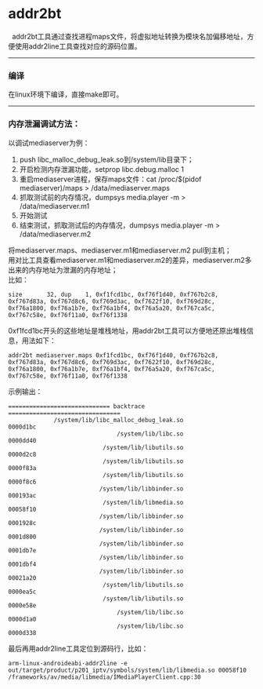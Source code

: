 # addr2bt
&nbsp;&nbsp;addr2bt工具通过查找进程maps文件，将虚拟地址转换为模块名加偏移地址，方便使用addr2line工具查找对应的源码位置。

***
### 编译
在linux环境下编译，直接make即可。


***
### 内存泄漏调试方法：
以调试mediaserver为例：
1. push libc_malloc_debug_leak.so到/system/lib目录下；
2. 开启检测内存泄漏功能，setprop libc.debug.malloc 1
3. 重启mediaserver进程，保存maps文件：cat /proc/$(pidof mediaserver)/maps > /data/mediaserver.maps
4. 抓取测试前的内存情况，dumpsys media.player -m > /data/mediaserver.m1
5. 开始测试
6. 结束测试，抓取测试后的内存情况，dumpsys media.player -m > /data/mediaserver.m2

将mediaserver.maps、mediaserver.m1和mediaserver.m2 pull到主机；  
用对比工具查看mediaserver.m1和mediaserver.m2的差异，mediaserver.m2多出来的内存地址为泄漏的内存地址；  
比如：
```
size       32, dup    1, 0xf1fcd1bc, 0xf76f1d40, 0xf767b2c8, 0xf767d83a, 0xf767d8c6, 0xf769d3ac, 0xf7622f10, 0xf769d28c, 0xf76a1800, 0xf76a1b7e, 0xf76a1bf4, 0xf76a5a20, 0xf767ca5c, 0xf767c58e, 0xf76f11a0, 0xf76f1338
```

0xf1fcd1bc开头的这些地址是堆栈地址，用addr2bt工具可以方便地还原出堆栈信息，用法如下：
```
addr2bt mediaserver.maps 0xf1fcd1bc, 0xf76f1d40, 0xf767b2c8, 0xf767d83a, 0xf767d8c6, 0xf769d3ac, 0xf7622f10, 0xf769d28c, 0xf76a1800, 0xf76a1b7e, 0xf76a1bf4, 0xf76a5a20, 0xf767ca5c, 0xf767c58e, 0xf76f11a0, 0xf76f1338
```
示例输出：
```
============================= backtrace ================================
             /system/lib/libc_malloc_debug_leak.so              0000d1bc
                               /system/lib/libc.so              0000dd40
                           /system/lib/libutils.so              0000d2c8
                           /system/lib/libutils.so              0000f83a
                           /system/lib/libutils.so              0000f8c6
                          /system/lib/libbinder.so              000193ac
                           /system/lib/libmedia.so              00058f10
                          /system/lib/libbinder.so              0001928c
                          /system/lib/libbinder.so              0001d800
                          /system/lib/libbinder.so              0001db7e
                          /system/lib/libbinder.so              0001dbf4
                          /system/lib/libbinder.so              00021a20
                           /system/lib/libutils.so              0000ea5c
                           /system/lib/libutils.so              0000e58e
                               /system/lib/libc.so              0000d1a0
                               /system/lib/libc.so              0000d338

```
最后再用addr2line工具定位到源码行，比如：
```
arm-linux-androideabi-addr2line -e out/target/product/p201_iptv/symbols/system/lib/libmedia.so 00058f10
/frameworks/av/media/libmedia/IMediaPlayerClient.cpp:30
```

